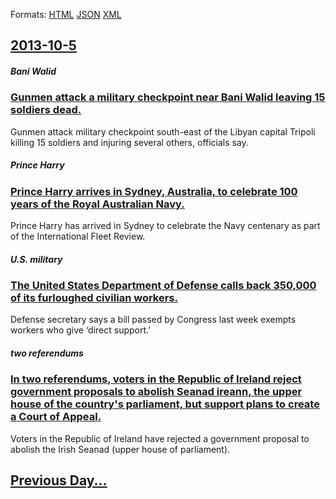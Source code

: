 
Formats: [HTML](2013/10/5/index.html)  [JSON](2013/10/5/index.json)  [XML](2013/10/5/index.xml)  

## [2013-10-5](/news/2013/10/5/index.md)

##### Bani Walid
### [Gunmen attack a military checkpoint near Bani Walid leaving 15 soldiers dead. ](/news/2013/10/5/gunmen-attack-a-military-checkpoint-near-bani-walid-leaving-15-soldiers-dead.md)
Gunmen attack military checkpoint south-east of the Libyan capital Tripoli killing 15 soldiers and injuring several others, officials say.

##### Prince Harry
### [Prince Harry arrives in Sydney, Australia, to celebrate 100 years of the Royal Australian Navy. ](/news/2013/10/5/prince-harry-arrives-in-sydney-australia-to-celebrate-100-years-of-the-royal-australian-navy.md)
Prince Harry has arrived in Sydney to celebrate the Navy centenary as part of the International Fleet Review.

##### U.S. military
### [The United States Department of Defense calls back 350,000 of its furloughed civilian workers. ](/news/2013/10/5/the-united-states-department-of-defense-calls-back-350-000-of-its-furloughed-civilian-workers.md)
Defense secretary says a bill passed by Congress last week exempts workers who give &lsquo;direct support.&rsquo;

##### two referendums
### [In two referendums, voters in the Republic of Ireland reject government proposals to abolish Seanad ireann, the upper house of the country's parliament, but support plans to create a Court of Appeal. ](/news/2013/10/5/in-two-referendums-voters-in-the-republic-of-ireland-reject-government-proposals-to-abolish-seanad-eireann-the-upper-house-of-the-country.md)
Voters in the Republic of Ireland have rejected a government proposal to abolish the Irish Seanad (upper house of parliament).

## [Previous Day...](/news/2013/10/4/index.md)

